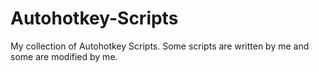 # Autohotkey-Scripts
My collection of Autohotkey Scripts. Some scripts are written by me and some are modified by me.
